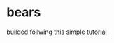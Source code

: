 # bears

builded follwing this simple [tutorial](https://scotch.io/tutorials/build-a-restful-api-using-node-and-express-4)
